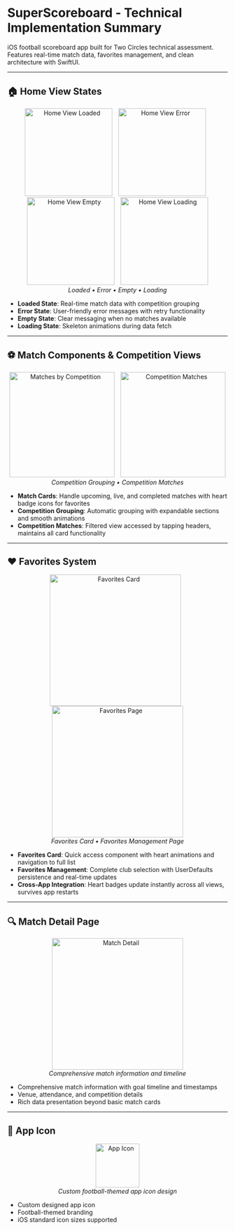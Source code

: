 # SuperScoreboard - Technical Implementation Summary

iOS football scoreboard app built for Two Circles technical assessment. Features real-time match data, favorites management, and clean architecture with SwiftUI.

---

## 🏠 Home View States

<p align="center">
<img src="screenshots/home-view-loaded.png" alt="Home View Loaded" width="200" style="display: inline-block; margin-right: 10px;">
<img src="screenshots/home-view-error.png" alt="Home View Error" width="200" style="display: inline-block; margin-right: 10px;">
<img src="screenshots/home-view-empty.png" alt="Home View Empty" width="200" style="display: inline-block; margin-right: 10px;">
<img src="screenshots/home-view-loading.png" alt="Home View Loading" width="200" style="display: inline-block;">
<br>
<em>Loaded • Error • Empty • Loading</em>
</p>

- **Loaded State**: Real-time match data with competition grouping
- **Error State**: User-friendly error messages with retry functionality
- **Empty State**: Clear messaging when no matches available
- **Loading State**: Skeleton animations during data fetch

---

## ⚽ Match Components & Competition Views

<p align="center">
<img src="screenshots/matches-by-competition.png" alt="Matches by Competition" width="240" style="display: inline-block; margin-right: 10px;">
<img src="screenshots/competition-matches.png" alt="Competition Matches" width="240" style="display: inline-block;">
<br>
<em>Competition Grouping • Competition Matches</em>
</p>

- **Match Cards**: Handle upcoming, live, and completed matches with heart badge icons for favorites
- **Competition Grouping**: Automatic grouping with expandable sections and smooth animations
- **Competition Matches**: Filtered view accessed by tapping headers, maintains all card functionality

---

## ❤️ Favorites System

<p align="center">
<img src="screenshots/favorites-card.png" alt="Favorites Card" width="300" style="display: inline-block; margin-right: 10px;">
<img src="screenshots/favorites-page.png" alt="Favorites Page" width="300" style="display: inline-block;">
<br>
<em>Favorites Card • Favorites Management Page</em>
</p>

- **Favorites Card**: Quick access component with heart animations and navigation to full list
- **Favorites Management**: Complete club selection with UserDefaults persistence and real-time updates
- **Cross-App Integration**: Heart badges update instantly across all views, survives app restarts

---

## 🔍 Match Detail Page

<p align="center">
<img src="screenshots/match-detail.png" alt="Match Detail" width="300">
<br>
<em>Comprehensive match information and timeline</em>
</p>

- Comprehensive match information with goal timeline and timestamps
- Venue, attendance, and competition details
- Rich data presentation beyond basic match cards

---

## 🎨 App Icon

<p align="center">
<img src="screenshots/app-icon.png" alt="App Icon" width="100">
<br>
<em>Custom football-themed app icon design</em>
</p>

- Custom designed app icon
- Football-themed branding
- iOS standard icon sizes supported
